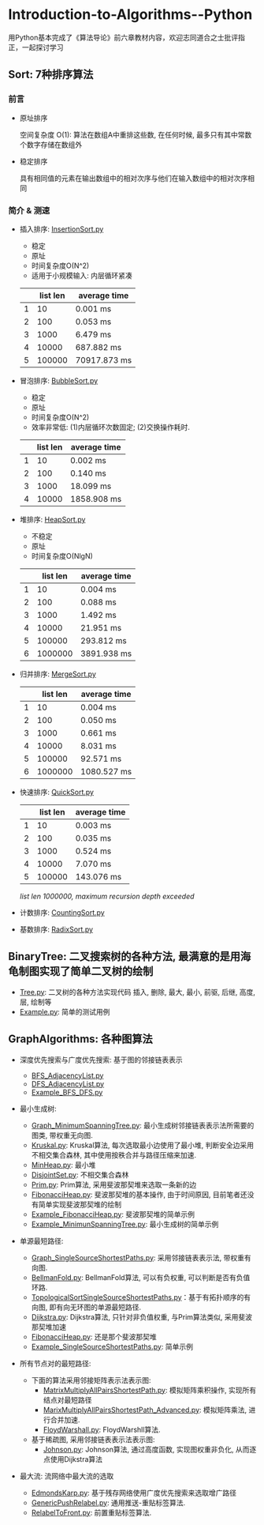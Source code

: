# Introduction-to-Algorithms--Python
用Python基本完成了《算法导论》前六章教材内容，欢迎志同道合之士批评指正，一起探讨学习

## Sort: 7种排序算法
### 前言
- 原址排序

    空间复杂度 O(1): 算法在数组A中重排这些数, 在任何时候, 最多只有其中常数个数字存储在数组外

- 稳定排序

    具有相同值的元素在输出数组中的相对次序与他们在输入数组中的相对次序相同

### 简介 & 测速
- 插入排序: [InsertionSort.py](Sort/InsertionSort.py)
    - 稳定
    - 原址
    - 时间复杂度O(N^2)
    - 适用于小规模输入: 内层循环紧凑

    |   | list len| average time|
    | - | ------- | ----------- |
    | 1 |     10  |     0.001 ms|
    | 2 |    100  |     0.053 ms|
    | 3 |   1000  |     6.479 ms|
    | 4 |  10000  |   687.882 ms|
    | 5 | 100000  | 70917.873 ms|

- 冒泡排序: [BubbleSort.py](Sort/BubbleSort.py)
    - 稳定
    - 原址
    - 时间复杂度O(N^2)
    - 效率非常低: (1)内层循环次数固定; (2)交换操作耗时.
 
    |   | list len| average time|
    | - | ------- | ----------- |
    | 1 |     10  |     0.002 ms|
    | 2 |    100  |     0.140 ms|
    | 3 |   1000  |    18.099 ms|
    | 4 |  10000  |  1858.908 ms|

- 堆排序: [HeapSort.py](Sort/HeapSort.py)
    - 不稳定
    - 原址
    - 时间复杂度O(NlgN)

    |   |list len | average time|
    | - | ------- | ----------- |
    | 1 |     10  |     0.004 ms|
    | 2 |    100  |     0.088 ms|
    | 3 |   1000  |     1.492 ms|
    | 4 |  10000  |    21.951 ms|
    | 5 | 100000  |   293.812 ms|
    | 6 |1000000  |  3891.938 ms|

- 归并排序: [MergeSort.py](Sort/MergeSort.py)

    |   |list len | average time|
    | - | ------- | ----------- |
    | 1 |     10  |     0.004 ms|
    | 2 |    100  |     0.050 ms|
    | 3 |   1000  |     0.661 ms|
    | 4 |  10000  |     8.031 ms|
    | 5 | 100000  |    92.571 ms|
    | 6 |1000000  |  1080.527 ms|

- 快速排序: [QuickSort.py](Sort/QuickSort.py)

    |   |list len | average time|
    | - | ------- | ----------- |
    | 1 |     10  |     0.003 ms|
    | 2 |    100  |     0.035 ms|
    | 3 |   1000  |     0.524 ms|
    | 4 |  10000  |     7.070 ms|
    | 5 | 100000  |   143.076 ms|

    *list len 1000000, maximum recursion depth exceeded*

- 计数排序: [CountingSort.py](Sort/CountingSort.py)

- 基数排序: [RadixSort.py](Sort/RadixSort.py)
    
## BinaryTree: 二叉搜索树的各种方法, 最满意的是用海龟制图实现了简单二叉树的绘制
- [Tree.py](BinaryTree/Tree.py): 二叉树的各种方法实现代码
    插入, 删除, 最大, 最小, 前驱, 后继, 高度, 层, 绘制等
- [Example.py](BinaryTree/Example.py): 简单的测试用例

## GraphAlgorithms: 各种图算法
- 深度优先搜索与广度优先搜索: 基于图的邻接链表表示

    - [BFS_AdjacencyList.py](GraphAlgorithms/BFS_AdjacencyList.py)
    - [DFS_AdjacencyList.py](GraphAlgorithms/DFS_AdjacencyList.py)
    - [Example_BFS_DFS.py](GraphAlgorithms/Example_BFS_DFS.py)

- 最小生成树:
    - [Graph_MinimumSpanningTree.py](GraphAlgorithms/Graph_MinimumSpanningTree.py): 最小生成树邻接链表表示法所需要的图类, 带权重无向图.
    - [Kruskal.py](GraphAlgorithms/Kruskal.py): Kruskal算法, 每次选取最小边使用了最小堆, 判断安全边采用不相交集合森林, 其中使用按秩合并与路径压缩来加速.
    - [MinHeap.py](GraphAlgorithms/MinHeap.py): 最小堆
    - [DisjointSet.py](GraphAlgorithms/DisjointSet.py): 不相交集合森林
    - [Prim.py](GraphAlgorithms/Prim.py): Prim算法, 采用斐波那契堆来选取一条新的边
    - [FibonacciHeap.py](GraphAlgorithms/FibonacciHeap.py): 斐波那契堆的基本操作, 由于时间原因, 目前笔者还没有简单实现斐波那契堆的绘制
    - [Example_FibonacciHeap.py](GraphAlgorithms/Example_FibonacciHeap.py): 斐波那契堆的简单示例
    - [Example_MinimunSpanningTree.py](GraphAlgorithms/Example_MinimumSpanningTree.py): 最小生成树的简单示例
- 单源最短路径:
    - [Graph_SingleSourceShortestPaths.py](GraphAlgorithms/Graph_SingleSourceShortestPaths.py): 采用邻接链表表示法, 带权重有向图.
    - [BellmanFold.py](GraphAlgorithms/BellmanFold.py): BellmanFold算法, 可以有负权重, 可以判断是否有负值环路.
    - [TopologicalSortSingleSourceShortestPaths.py](GraphAlgorithms/TopologicalSortSingleSourceShortestPaths.py)：基于有拓扑顺序的有向图, 即有向无环图的单源最短路径.
    - [Dijkstra.py](GraphAlgorithms/Dijkstra.py): Dijkstra算法, 只针对非负值权重, 与Prim算法类似, 采用斐波那契堆加速
    - [FibonacciHeap.py](GraphAlgorithms/FibonacciHeap.py): 还是那个斐波那契堆
    - [Example_SingleSourceShortestPaths.py](GraphAlgorithms/Example_SingleSourceShortestPaths.py): 简单示例
- 所有节点对的最短路径:
    - 下面的算法采用邻接矩阵表示法表示图:
        - [MatrixMultiplyAllPairsShortestPath.py](GraphAlgorithms/MatrixMultiplyAllParisShortestPath.py): 模拟矩阵乘积操作, 实现所有结点对最短路径
        - [MarixMultiplyAllPairsShortestPath_Advanced.py](GraphAlgorithms/MatrixMultiplyAllParisShortestPath_Advanced.py): 模拟矩阵乘法, 进行合并加速.
        - [FloydWarshall.py](GraphAlgorithms/FloydWarshall.py): FloydWarshll算法.
    - 基于稀疏图, 采用邻接链表表示法表示图:
        - [Johnson.py](GraphAlgorithms/Johnson.py): Johnson算法, 通过高度函数, 实现图权重非负化, 从而逐点使用Dijkstra算法
- 最大流: 流网络中最大流的选取
    - [EdmondsKarp.py](GraphAlgorithms/EdmondsKarp.py): 基于残存网络使用广度优先搜索来选取增广路径
    - [GenericPushRelabel.py](GraphAlgorithms/GenericPushRelabel.py): 通用推送-重贴标签算法.
    - [RelabelToFront.py](GraphAlgorithms/RelabelToFront.py): 前置重贴标签算法.
